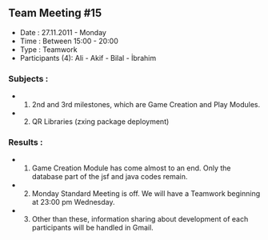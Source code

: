 ## Team Meeting #15 ##
  * Date : 27.11.2011 - Monday
  * Time : Between 15:00 - 20:00
  * Type : Teamwork
  * Participants (4): Ali - Akif - Bilal - İbrahim
### Subjects : ###
  * 1. 2nd and 3rd milestones, which are Game Creation and Play Modules.
  * 2. QR Libraries (zxing package deployment)
### Results : ###
  * 1. Game Creation Module has come almost to an end. Only the database part of the jsf and java codes remain.
  * 2. Monday Standard Meeting is off. We will have a Teamwork beginning at 23:00 pm Wednesday.
  * 3. Other than these, information sharing about development of each participants will be handled in Gmail.